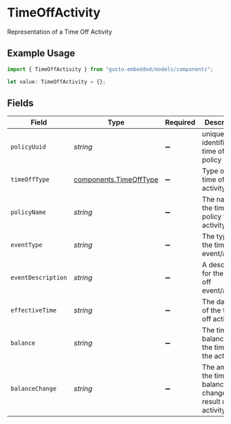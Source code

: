 # TimeOffActivity

Representation of a Time Off Activity

## Example Usage

```typescript
import { TimeOffActivity } from "gusto-embedded/models/components";

let value: TimeOffActivity = {};
```

## Fields

| Field                                                               | Type                                                                | Required                                                            | Description                                                         |
| ------------------------------------------------------------------- | ------------------------------------------------------------------- | ------------------------------------------------------------------- | ------------------------------------------------------------------- |
| `policyUuid`                                                        | *string*                                                            | :heavy_minus_sign:                                                  | unique identifier of a time off policy                              |
| `timeOffType`                                                       | [components.TimeOffType](../../models/components/timeofftype.md)    | :heavy_minus_sign:                                                  | Type of the time off activity                                       |
| `policyName`                                                        | *string*                                                            | :heavy_minus_sign:                                                  | The name of the time off policy for this activity                   |
| `eventType`                                                         | *string*                                                            | :heavy_minus_sign:                                                  | The type of the time off event/activity                             |
| `eventDescription`                                                  | *string*                                                            | :heavy_minus_sign:                                                  | A description for the time off event/activity                       |
| `effectiveTime`                                                     | *string*                                                            | :heavy_minus_sign:                                                  | The datetime of the time off activity                               |
| `balance`                                                           | *string*                                                            | :heavy_minus_sign:                                                  | The time off balance at the time of the activity                    |
| `balanceChange`                                                     | *string*                                                            | :heavy_minus_sign:                                                  | The amount the time off balance changed as a result of the activity |